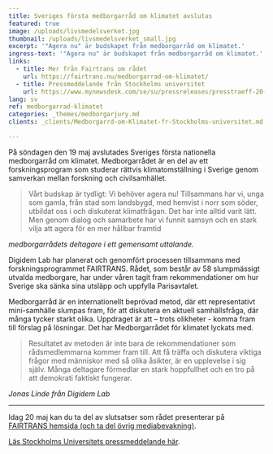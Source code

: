 ```yaml
---
title: Sveriges första medborgarråd om klimatet avslutas
featured: true
image: /uploads/livsmedelsverket.jpg
thumbnail: /uploads/livsmedelsverket_small.jpg
excerpt: '"Agera nu" är budskapet från medborgarråd om klimatet.'
ingress-text: '"Agera nu" är budskapet från medborgarråd om klimatet.'
links:
  - title: Mer från Fairtrans om rådet
    url: https://fairtrans.nu/medborgarrad-om-klimatet/
  - title: Pressmeddelande från Stockholms universitet
    url: https://www.mynewsdesk.com/se/su/pressreleases/presstraeff-20-maj-nationellt-medborgarraad-presenterar-foerslag-om-klimatet-3322971
lang: sv
ref: medborgarrad-klimatet
categories: _themes/medborgarjury.md
clients: _clients/Medborgarrd-om-Klimatet-fr-Stockholms-universitet.md

---
```


På söndagen den 19 maj avslutades Sveriges första nationella medborgarråd om klimatet. Medborgarrådet är en del av ett forskningsprogram som studerar rättvis klimatomställning i Sverige genom samverkan mellan forskning och civilsamhället.

> Vårt budskap är tydligt: Vi behöver agera nu! Tillsammans har vi, unga som gamla, från stad som landsbygd, med hemvist i norr som söder, utbildat oss i och diskuterat klimatfrågan. Det har inte alltid varit lätt. Men genom dialog och samarbete har vi funnit samsyn och en stark vilja att agera för en mer hållbar framtid

 _medborgarrådets deltagare i ett gemensamt uttalande._

Digidem Lab har planerat och genomfört processen tillsammans med forskningsprogrammet FAIRTRANS. Rådet, som består av 58 slumpmässigt utvalda medborgare, har under våren tagit fram rekommendationer om hur Sverige ska sänka sina utsläpp och uppfylla Parisavtalet.

Medborgarråd är en internationellt beprövad metod, där ett representativt mini-samhälle slumpas fram, för att diskutera en aktuell samhällsfråga, där många tycker starkt olika. Uppdraget är att – trots olikheter - komma fram till förslag på lösningar. Det har Medborgarrådet för klimatet lyckats med.

> Resultatet av metoden är inte bara de rekommendationer som rådsmedlemmarna kommer fram till. Att få träffa och diskutera viktiga frågor med människor med så olika åsikter, är en upplevelse i sig själv. Många deltagare förmedlar en stark hoppfullhet och en tro på att demokrati faktiskt fungerar.

_Jonas Linde från Digidem Lab_

---

Idag 20 maj kan du ta del av slutsatser som rådet presenterar på [FAIRTRANS hemsida (och ta del övrig mediabevakning)](https://fairtrans.nu/medborgarrad-om-klimatet/).

[Läs Stockholms Universitets pressmeddelande här](https://www.mynewsdesk.com/se/su/pressreleases/presstraeff-20-maj-nationellt-medborgarraad-presenterar-foerslag-om-klimatet-3322971).
